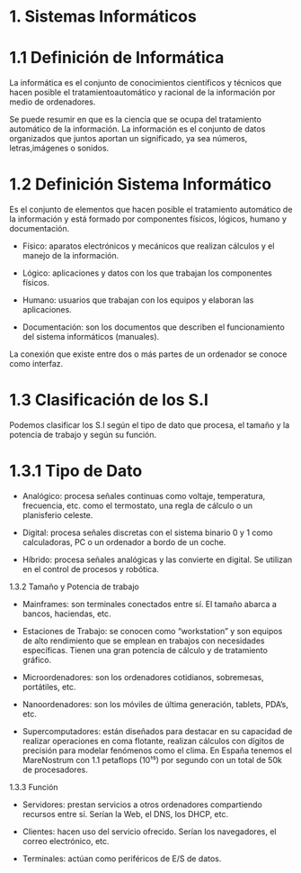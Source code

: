 # 1. Sistemas Informáticos
   
# 1.1 Definición de Informática

La informática es el conjunto de conocimientos científicos y técnicos que hacen posible el tratamientoautomático y racional de la información por medio de ordenadores.

Se puede resumir en que es la ciencia que se ocupa del tratamiento automático de la información.
La información es el conjunto de datos organizados que juntos aportan un significado, ya sea números, letras,imágenes o sonidos.

# 1.2 Definición Sistema Informático

Es el conjunto de elementos que hacen posible el tratamiento automático de la información y está formado por componentes físicos, lógicos, humano y documentación.

- Físico: aparatos electrónicos y mecánicos que realizan cálculos y el manejo de la información.
  
- Lógico: aplicaciones y datos con los que trabajan los componentes físicos.
  
- Humano: usuarios que trabajan con los equipos y elaboran las aplicaciones.
  
- Documentación: son los documentos que describen el funcionamiento del sistema informáticos (manuales).
  
La conexión que existe entre dos o más partes de un ordenador se conoce como interfaz.

# 1.3 Clasificación de los S.I

Podemos clasificar los S.I según el tipo de dato que procesa, el tamaño y la potencia de trabajo y según su función.

# 1.3.1 Tipo de Dato

- Analógico: procesa señales continuas como voltaje, temperatura, frecuencia, etc. como el termostato, una regla de cálculo o un planisferio celeste.
  
- Digital: procesa señales discretas con el sistema binario 0 y 1 como calculadoras, PC o un ordenador a bordo de un coche.
  
- Híbrido: procesa señales analógicas y las convierte en digital. Se utilizan en el control de procesos y robótica.
  
1.3.2 Tamaño y Potencia de trabajo

- Mainframes: son terminales conectados entre sí. El tamaño abarca a bancos, haciendas, etc.
  
- Estaciones de Trabajo: se conocen como “workstation” y son equipos de alto rendimiento que se emplean en trabajos con necesidades específicas. Tienen una gran potencia de cálculo y de tratamiento gráfico.
  
- Microordenadores: son los ordenadores cotidianos, sobremesas, portátiles, etc.
  
- Nanoordenadores: son los móviles de última generación, tablets, PDA’s, etc.
  
- Supercomputadores: están diseñados para destacar en su capacidad de realizar operaciones en coma flotante, realizan cálculos con dígitos de precisión para modelar fenómenos como el clima. En España tenemos el MareNostrum con 1.1 petaflops (10¹⁵) por segundo con un total de 50k de procesadores.
  
1.3.3 Función

- Servidores: prestan servicios a otros ordenadores compartiendo recursos entre sí. Serían la Web, el DNS, los DHCP, etc.
  
- Clientes: hacen uso del servicio ofrecido. Serían los navegadores, el correo electrónico, etc.
  
- Terminales: actúan como periféricos de E/S de datos.

